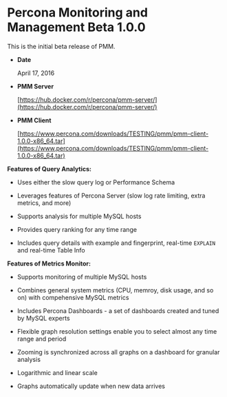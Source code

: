 # Percona Monitoring and Management Beta 1.0.0

This is the initial beta release of PMM.


* **Date**

    April 17, 2016



* **PMM Server**

    [https://hub.docker.com/r/percona/pmm-server/](https://hub.docker.com/r/percona/pmm-server/)



* **PMM Client**

    [https://www.percona.com/downloads/TESTING/pmm/pmm-client-1.0.0-x86_64.tar](https://www.percona.com/downloads/TESTING/pmm/pmm-client-1.0.0-x86_64.tar)


**Features of Query Analytics:**


* Uses either the slow query log or Performance Schema


* Leverages features of Percona Server
(slow log rate limiting, extra metrics, and more)


* Supports analysis for multiple MySQL hosts


* Provides query ranking for any time range


* Includes query details with example and fingerprint,
real-time `EXPLAIN` and real-time Table Info

**Features of Metrics Monitor:**


* Supports monitoring of multiple MySQL hosts


* Combines general system metrics (CPU, memroy, disk usage, and so on)
with compehensive MySQL metrics


* Includes Percona Dashboards - a set of dashboards
created and tuned by MySQL experts


* Flexible graph resolution settings
enable you to select almost any time range and period


* Zooming is synchronized across all graphs on a dashboard
for granular analysis


* Logarithmic and linear scale


* Graphs automatically update when new data arrives
